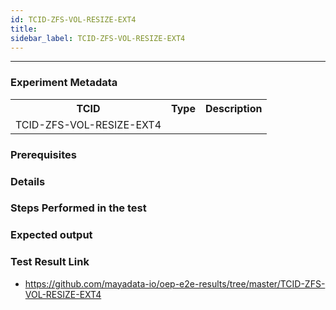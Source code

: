 ```yaml
---
id: TCID-ZFS-VOL-RESIZE-EXT4
title: 
sidebar_label: TCID-ZFS-VOL-RESIZE-EXT4
---
```

------

### Experiment Metadata

<table>
  <tr>
    <th> TCID </th>
    <th> Type </th>
    <th> Description </th>
  </tr>
  <tr>
    <td>TCID-ZFS-VOL-RESIZE-EXT4</td>
    <td></td>
    <td></td>
  </tr>
</table>

### Prerequisites


### Details


### Steps Performed in the test



### Expected output


### Test Result Link

- https://github.com/mayadata-io/oep-e2e-results/tree/master/TCID-ZFS-VOL-RESIZE-EXT4

